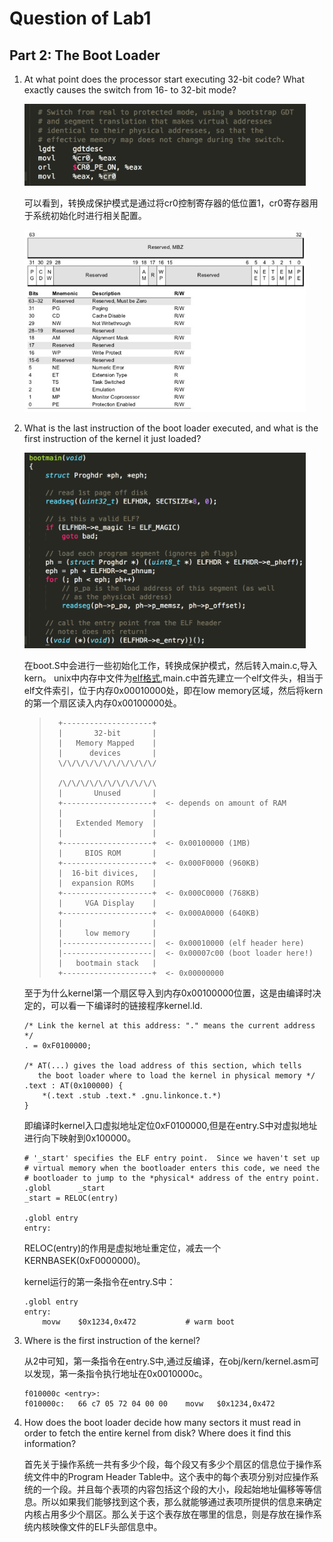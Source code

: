 # Question of Lab1 #

## Part 2: The Boot Loader ##

1. At what point does the processor start executing 32-bit code? What exactly causes the switch from 16- to 32-bit mode?

    <img src="images/q1.png" width="450">

    可以看到，转换成保护模式是通过将cr0控制寄存器的低位置1，cr0寄存器用于系统初始化时进行相关配置。

    <img src="images/q1-2.jpg" width="450">

2. What is the last instruction of the boot loader executed, and what is the first instruction of the kernel it just loaded?

    <img src="images/q1-3.png" width="450">

    在boot.S中会进行一些初始化工作，转换成保护模式，然后转入main.c,导入kern。
    unix中内存中文件为[elf格式](http://zke1ev3n.me/2015/12/15/ELF%E6%96%87%E4%BB%B6%E6%A0%BC%E5%BC%8F%E8%A7%A3%E6%9E%90/),main.c中首先建立一个elf文件头，相当于elf文件索引，位于内存0x00010000处，即在low memory区域，然后将kern的第一个扇区读入内存0x00100000处。

    >       +--------------------+
    >       |       32-bit       |
    >       |   Memory Mapped    |
    >       |      devices       |
    >       \/\/\/\/\/\/\/\/\/\/\/
    >
    >       /\/\/\/\/\/\/\/\/\/\/\
    >       |       Unused       |
    >       +--------------------+  <- depends on amount of RAM
    >       |                    |
    >       |   Extended Memory  |
    >       |                    |
    >       +--------------------+  <- 0x00100000 (1MB)
    >       |     BIOS ROM       |
    >       +--------------------+  <- 0x000F0000 (960KB)
    >       |  16-bit divices,   |
    >       |  expansion ROMs    |
    >       +--------------------+  <- 0x000C0000 (768KB)
    >       |     VGA Display    |
    >       +--------------------+  <- 0x000A0000 (640KB)
    >       |                    |
    >       |     low memory     |
    >       |--------------------|  <- 0x00010000 (elf header here)
    >       |--------------------|  <- 0x00007c00 (boot loader here!)
    >       |   bootmain stack   |       
    >       +--------------------+  <- 0x00000000

    至于为什么kernel第一个扇区导入到内存0x00100000位置，这是由编译时决定的，可以看一下编译时的链接程序kernel.ld.

    ```
    /* Link the kernel at this address: "." means the current address */
	. = 0xF0100000;

	/* AT(...) gives the load address of this section, which tells
	   the boot loader where to load the kernel in physical memory */
	.text : AT(0x100000) {
		*(.text .stub .text.* .gnu.linkonce.t.*)
	}
    ```

    即编译时kernel入口虚拟地址定位0xF0100000,但是在entry.S中对虚拟地址进行向下映射到0x100000。

    ```
    # '_start' specifies the ELF entry point.  Since we haven't set up
    # virtual memory when the bootloader enters this code, we need the
    # bootloader to jump to the *physical* address of the entry point.
    .globl		_start
    _start = RELOC(entry)

    .globl entry
    entry:
    ```
    RELOC(entry)的作用是虚拟地址重定位，减去一个KERNBASEK(0xF0000000)。

    kernel运行的第一条指令在entry.S中：
    
    ```
    .globl entry
    entry:
    	movw	$0x1234,0x472			# warm boot
    ```

3. Where is the first instruction of the kernel?

    从2中可知，第一条指令在entry.S中,通过反编译，在obj/kern/kernel.asm可以发现，第一条指令执行地址在0x0010000c。

    ```
    f010000c <entry>:
    f010000c:	66 c7 05 72 04 00 00 	movw   $0x1234,0x472
    ```

4. How does the boot loader decide how many sectors it must read in order to fetch the entire kernel from disk? Where does it find this information?

    首先关于操作系统一共有多少个段，每个段又有多少个扇区的信息位于操作系统文件中的Program Header Table中。这个表中的每个表项分别对应操作系统的一个段。并且每个表项的内容包括这个段的大小，段起始地址偏移等等信息。所以如果我们能够找到这个表，那么就能够通过表项所提供的信息来确定内核占用多少个扇区。那么关于这个表存放在哪里的信息，则是存放在操作系统内核映像文件的ELF头部信息中。